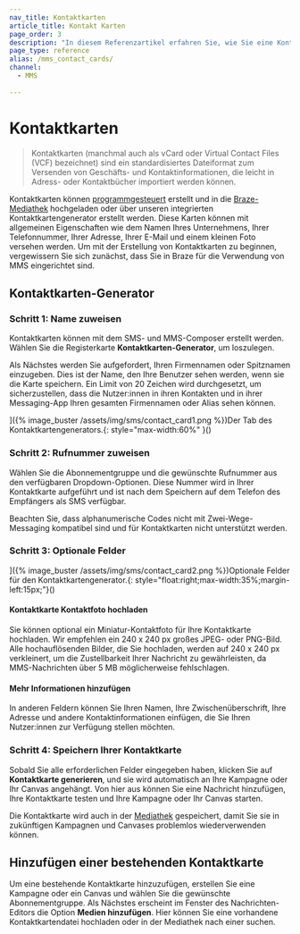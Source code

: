```yaml
---
nav_title: Kontaktkarten
article_title: Kontakt Karten
page_order: 3
description: "In diesem Referenzartikel erfahren Sie, wie Sie eine Kontaktkarte erstellen, die Sie in Ihre MMS- und SMS-Nachrichten einfügen können."
page_type: reference
alias: /mms_contact_cards/
channel:
  - MMS
  
---
```


# Kontaktkarten 

> Kontaktkarten (manchmal auch als vCard oder Virtual Contact Files (VCF) bezeichnet) sind ein standardisiertes Dateiformat zum Versenden von Geschäfts- und Kontaktinformationen, die leicht in Adress- oder Kontaktbücher importiert werden können. 

Kontaktkarten können [programmgesteuert](https://www.twilio.com/blog/send-vcard-twilio-sms) erstellt und in die [Braze-Mediathek]({{site.baseurl}}/user_guide/engagement_tools/templates_and_media/media_library/#media-library) hochgeladen oder über unseren integrierten Kontaktkartengenerator erstellt werden. Diese Karten können mit allgemeinen Eigenschaften wie dem Namen Ihres Unternehmens, Ihrer Telefonnummer, Ihrer Adresse, Ihrer E-Mail und einem kleinen Foto versehen werden. Um mit der Erstellung von Kontaktkarten zu beginnen, vergewissern Sie sich zunächst, dass Sie in Braze für die Verwendung von MMS eingerichtet sind.

## Kontaktkarten-Generator

### Schritt 1: Name zuweisen

Kontaktkarten können mit dem SMS- und MMS-Composer erstellt werden. Wählen Sie die Registerkarte **Kontaktkarten-Generator**, um loszulegen.

Als Nächstes werden Sie aufgefordert, Ihren Firmennamen oder Spitznamen einzugeben. Dies ist der Name, den Ihre Benutzer sehen werden, wenn sie die Karte speichern. Ein Limit von 20 Zeichen wird durchgesetzt, um sicherzustellen, dass die Nutzer:innen in ihren Kontakten und in ihrer Messaging-App Ihren gesamten Firmennamen oder Alias sehen können. 

]({% image_buster /assets/img/sms/contact_card1.png %})Der Tab des Kontaktkartengenerators.{: style="max-width:60%" }()

### Schritt 2: Rufnummer zuweisen

Wählen Sie die Abonnementgruppe und die gewünschte Rufnummer aus den verfügbaren Dropdown-Optionen. Diese Nummer wird in Ihrer Kontaktkarte aufgeführt und ist nach dem Speichern auf dem Telefon des Empfängers als SMS verfügbar.

Beachten Sie, dass alphanumerische Codes nicht mit Zwei-Wege-Messaging kompatibel sind und für Kontaktkarten nicht unterstützt werden.

### Schritt 3: Optionale Felder

]({% image_buster /assets/img/sms/contact_card2.png %})Optionale Felder für den Kontaktkartengenerator.{: style="float:right;max-width:35%;margin-left:15px;"}()

#### Kontaktkarte Kontaktfoto hochladen

Sie können optional ein Miniatur-Kontaktfoto für Ihre Kontaktkarte hochladen. Wir empfehlen ein 240 x 240 px großes JPEG- oder PNG-Bild. Alle hochauflösenden Bilder, die Sie hochladen, werden auf 240 x 240 px verkleinert, um die Zustellbarkeit Ihrer Nachricht zu gewährleisten, da MMS-Nachrichten über 5 MB möglicherweise fehlschlagen.

#### Mehr Informationen hinzufügen

In anderen Feldern können Sie Ihren Namen, Ihre Zwischenüberschrift, Ihre Adresse und andere Kontaktinformationen einfügen, die Sie Ihren Nutzer:innen zur Verfügung stellen möchten. 

### Schritt 4: Speichern Ihrer Kontaktkarte

Sobald Sie alle erforderlichen Felder eingegeben haben, klicken Sie auf **Kontaktkarte generieren**, und sie wird automatisch an Ihre Kampagne oder Ihr Canvas angehängt. Von hier aus können Sie eine Nachricht hinzufügen, Ihre Kontaktkarte testen und Ihre Kampagne oder Ihr Canvas starten.

Die Kontaktkarte wird auch in der [Mediathek]({{site.baseurl}}/user_guide/engagement_tools/templates_and_media/media_library/#media-library) gespeichert, damit Sie sie in zukünftigen Kampagnen und Canvases problemlos wiederverwenden können.

## Hinzufügen einer bestehenden Kontaktkarte

Um eine bestehende Kontaktkarte hinzuzufügen, erstellen Sie eine Kampagne oder ein Canvas und wählen Sie die gewünschte Abonnementgruppe. Als Nächstes erscheint im Fenster des Nachrichten-Editors die Option **Medien hinzufügen**. Hier können Sie eine vorhandene Kontaktkartendatei hochladen oder in der Mediathek nach einer suchen.
